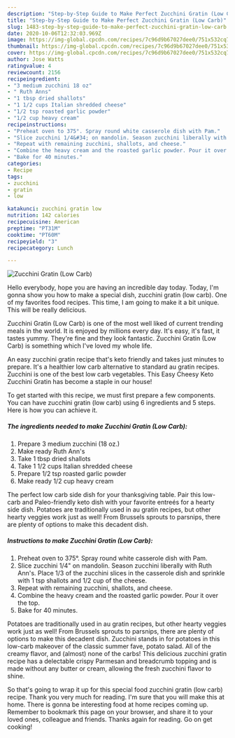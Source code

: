 ```yaml
---
description: "Step-by-Step Guide to Make Perfect Zucchini Gratin (Low Carb)"
title: "Step-by-Step Guide to Make Perfect Zucchini Gratin (Low Carb)"
slug: 1483-step-by-step-guide-to-make-perfect-zucchini-gratin-low-carb
date: 2020-10-06T12:32:03.969Z
image: https://img-global.cpcdn.com/recipes/7c96d9b67027dee0/751x532cq70/zucchini-gratin-low-carb-recipe-main-photo.jpg
thumbnail: https://img-global.cpcdn.com/recipes/7c96d9b67027dee0/751x532cq70/zucchini-gratin-low-carb-recipe-main-photo.jpg
cover: https://img-global.cpcdn.com/recipes/7c96d9b67027dee0/751x532cq70/zucchini-gratin-low-carb-recipe-main-photo.jpg
author: Jose Watts
ratingvalue: 4
reviewcount: 2156
recipeingredient:
- "3 medium zucchini 18 oz"
- " Ruth Anns"
- "1 tbsp dried shallots"
- "1 1/2 cups Italian shredded cheese"
- "1/2 tsp roasted garlic powder"
- "1/2 cup heavy cream"
recipeinstructions:
- "Preheat oven to 375°. Spray round white casserole dish with Pam."
- "Slice zucchini 1/4&#34; on mandolin. Season zucchini liberally with Ruth Ann&#39;s. Place 1/3 of the zucchini slices in the casserole dish and sprinkle with 1 tsp shallots and 1/2 cup of the cheese."
- "Repeat with remaining zucchini, shallots, and cheese."
- "Combine the heavy cream and the roasted garlic powder. Pour it over the top."
- "Bake for 40 minutes."
categories:
- Recipe
tags:
- zucchini
- gratin
- low

katakunci: zucchini gratin low 
nutrition: 142 calories
recipecuisine: American
preptime: "PT31M"
cooktime: "PT60M"
recipeyield: "3"
recipecategory: Lunch

---
```



![Zucchini Gratin (Low Carb)](https://img-global.cpcdn.com/recipes/7c96d9b67027dee0/751x532cq70/zucchini-gratin-low-carb-recipe-main-photo.jpg)

Hello everybody, hope you are having an incredible day today. Today, I'm gonna show you how to make a special dish, zucchini gratin (low carb). One of my favorites food recipes. This time, I am going to make it a bit unique. This will be really delicious.

Zucchini Gratin (Low Carb) is one of the most well liked of current trending meals in the world. It is enjoyed by millions every day. It's easy, it's fast, it tastes yummy. They're fine and they look fantastic. Zucchini Gratin (Low Carb) is something which I've loved my whole life.

An easy zucchini gratin recipe that&#39;s keto friendly and takes just minutes to prepare. It&#39;s a healthier low carb alternative to standard au gratin recipes. Zucchini is one of the best low carb vegetables. This Easy Cheesy Keto Zucchini Gratin has become a staple in our house!


To get started with this recipe, we must first prepare a few components. You can have zucchini gratin (low carb) using 6 ingredients and 5 steps. Here is how you can achieve it.

<!--inarticleads1-->

##### The ingredients needed to make Zucchini Gratin (Low Carb):

1. Prepare 3 medium zucchini (18 oz.)
1. Make ready  Ruth Ann&#39;s
1. Take 1 tbsp dried shallots
1. Take 1 1/2 cups Italian shredded cheese
1. Prepare 1/2 tsp roasted garlic powder
1. Make ready 1/2 cup heavy cream


The perfect low carb side dish for your thanksgiving table. Pair this low-carb and Paleo-friendly keto dish with your favorite entreés for a hearty side dish. Potatoes are traditionally used in au gratin recipes, but other hearty veggies work just as well! From Brussels sprouts to parsnips, there are plenty of options to make this decadent dish. 

<!--inarticleads2-->

##### Instructions to make Zucchini Gratin (Low Carb):

1. Preheat oven to 375°. Spray round white casserole dish with Pam.
1. Slice zucchini 1/4&#34; on mandolin. Season zucchini liberally with Ruth Ann&#39;s. Place 1/3 of the zucchini slices in the casserole dish and sprinkle with 1 tsp shallots and 1/2 cup of the cheese.
1. Repeat with remaining zucchini, shallots, and cheese.
1. Combine the heavy cream and the roasted garlic powder. Pour it over the top.
1. Bake for 40 minutes.


Potatoes are traditionally used in au gratin recipes, but other hearty veggies work just as well! From Brussels sprouts to parsnips, there are plenty of options to make this decadent dish. Zucchini stands in for potatoes in this low-carb makeover of the classic summer fave, potato salad. All of the creamy flavor, and (almost) none of the carbs! This delicious zucchini gratin recipe has a delectable crispy Parmesan and breadcrumb topping and is made without any butter or cream, allowing the fresh zucchini flavor to shine. 

So that's going to wrap it up for this special food zucchini gratin (low carb) recipe. Thank you very much for reading. I'm sure that you will make this at home. There is gonna be interesting food at home recipes coming up. Remember to bookmark this page on your browser, and share it to your loved ones, colleague and friends. Thanks again for reading. Go on get cooking!
